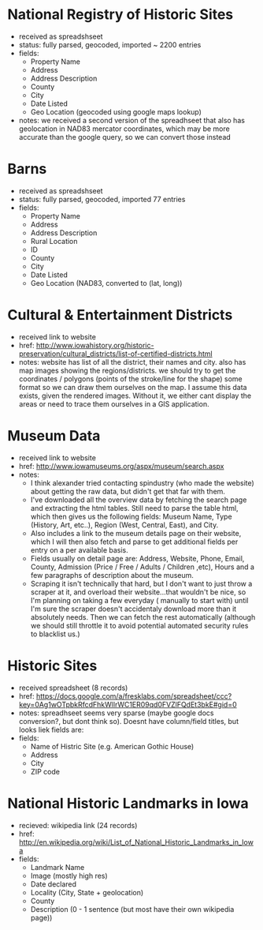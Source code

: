 National Registry of Historic Sites
===========================
* received as spreadshseet
* status:  fully parsed, geocoded, imported ~ 2200 entries
* fields:
  - Property Name
  - Address
  - Address Description
  - County
  - City
  - Date Listed
  - Geo Location (geocoded using google maps lookup)
* notes:  we received a second version of the spreadhseet that also has geolocation in NAD83 mercator coordinates, which may be more accurate than the google query, so we can convert those instead


Barns
=====
* received as spreadshseet
* status:  fully parsed, geocoded, imported 77 entries
* fields:
  - Property Name
  - Address
  - Address Description
  - Rural Location
  - ID
  - County
  - City
  - Date Listed
  - Geo Location (NAD83, converted to (lat, long))


Cultural & Entertainment Districts
===========================
 - received link to website
 - href: http://www.iowahistory.org/historic-preservation/cultural_districts/list-of-certified-districts.html
 - notes:  website has list of all the district, their names and city.  also has map images showing the regions/districts. we should try to get the coordinates / polygons (points of the stroke/line for the shape) some format so we can draw them ourselves on the map.  I assume this data exists, given the rendered images.  Without it, we either cant display the areas or need to trace them ourselves in a GIS application.


Museum Data
============
- received link to website
- href: http://www.iowamuseums.org/aspx/museum/search.aspx
- notes: 
  - I think alexander tried contacting spindustry (who made the website) about getting the raw data, but didn't get that far with them.  
  - I've downloaded all the overview data by fetching the search page and extracting the html tables.  Still need to parse the table html, which then gives us the following fields: Museum Name, Type (History, Art, etc..), Region (West, Central, East), and City.  
  - Also includes a link to the museum details page on their website, which I will then also fetch and parse to get additional fields per entry on a per available basis.  
  - Fields usually on detail page are:  Address, Website, Phone, Email, County, Admission (Price / Free / Adults / Children ,etc), Hours and a few paragraphs of description about the museum.
  - Scraping it isn't technically that hard, but I don't want to just throw a scraper at it, and overload their website...that wouldn't be nice, so I'm planning on taking a few everyday ( manually to start with) until I'm sure the scraper doesn't accidentaly download more than it absolutely needs.  Then we can fetch the rest automatically (although we should still throttle it to avoid potential automated security rules to blacklist us.)
    
    
    
Historic Sites
==============
 - received spreadsheet (8 records)
 - href: https://docs.google.com/a/fresklabs.com/spreadsheet/ccc?key=0Ag1wOTpbkRfcdFhkWllrWC1ER09qd0FVZlFQdEt3bkE#gid=0
 - notes:  spreadhseet seems very sparse (maybe google docs conversion?, but dont think so).  Doesnt have column/field titles, but looks liek fields are:
 - fields:
   - Name of Histric Site (e.g. American Gothic House)
   - Address
   - City
   - ZIP code
   
   
National Historic Landmarks in Iowa
===================================
 - recieved: wikipedia link (24 records)
 - href: http://en.wikipedia.org/wiki/List_of_National_Historic_Landmarks_in_Iowa
 - fields:
   - Landmark Name
   - Image (mostly high res)
   - Date declared
   - Locality (City, State + geolocation)
   - County
   - Description (0 - 1 sentence (but most have their own wikipedia page))
   
   
   
